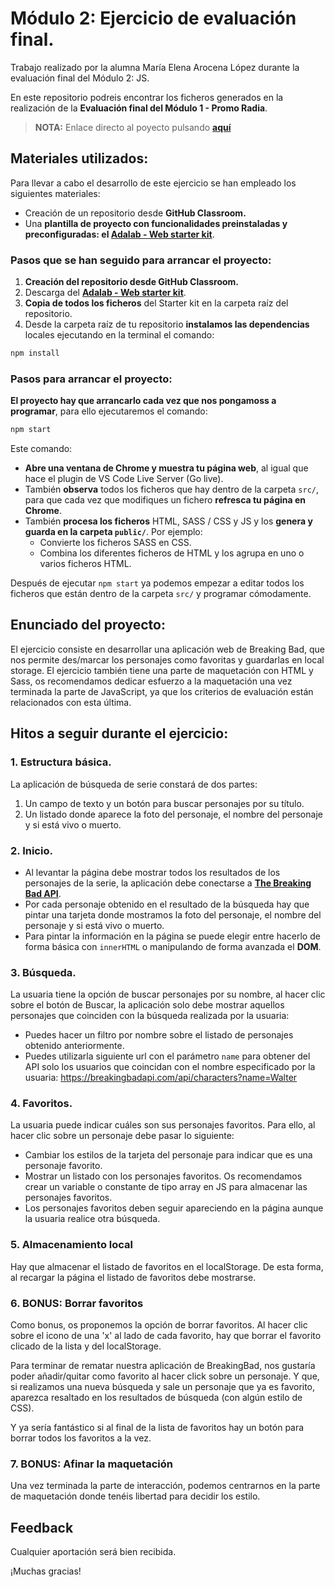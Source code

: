 # Módulo 2: Ejercicio de evaluación final.

Trabajo realizado por la alumna María Elena Arocena López durante la evaluación final del Módulo 2: JS. 

En este repositorio podreis encontrar los ficheros generados en la realización de la **Evaluación final del Módulo 1 - Promo Radia**. 

> **NOTA:** Enlace directo al poyecto pulsando **[aquí](https://beta.adalab.es/modulo-2-evaluacion-final-marocena26/)**
 

## Materiales utilizados: 

Para llevar a cabo el desarrollo de este ejercicio se han empleado los siguientes materiales:
- Creación de un repositorio desde **GitHub Classroom.**
- Una **plantilla de proyecto con funcionalidades preinstaladas y preconfiguradas: el [Adalab - Web starter kit](https://github.com/Adalab/Adalab-web-starter-kit)**.

### Pasos que se han seguido para arrancar el proyecto:

1. **Creación del repositorio desde GitHub Classroom.**
2. Descarga del **[Adalab - Web starter kit](https://github.com/Adalab/Adalab-web-starter-kit)**.
3. **Copia de todos los ficheros** del Starter kit en la carpeta raíz del repositorio.
4. Desde la carpeta raíz de tu repositorio **instalamos las dependencias** locales ejecutando en la terminal el comando:

```bash
npm install
```

### Pasos para arrancar el proyecto:

**El proyecto hay que arrancarlo cada vez que nos pongamoss a programar**, para ello ejecutaremos el comando:

```bash
npm start
```

Este comando:

- **Abre una ventana de Chrome y muestra tu página web**, al igual que hace el plugin de VS Code Live Server (Go live).
- También **observa** todos los ficheros que hay dentro de la carpeta `src/`, para que cada vez que modifiques un fichero **refresca tu página en Chrome**.
- También **procesa los ficheros** HTML, SASS / CSS y JS y los **genera y guarda en la carpeta `public/`**. Por ejemplo:
   - Convierte los ficheros SASS en CSS.
   - Combina los diferentes ficheros de HTML y los agrupa en uno o varios ficheros HTML.

Después de ejecutar `npm start` ya podemos empezar a editar todos los ficheros que están dentro de la carpeta `src/` y programar cómodamente.

## Enunciado del proyecto:

El ejercicio consiste en desarrollar una aplicación web de Breaking Bad, que nos permite des/marcar los personajes como favoritas y guardarlas en local storage.
El ejercicio también tiene una parte de maquetación con HTML y Sass, os recomendamos dedicar esfuerzo a la maquetación una vez terminada la parte de JavaScript, ya que los criterios de evaluación están relacionados con esta última.

## Hitos a seguir durante el ejercicio:
### 1. Estructura básica.
La aplicación de búsqueda de serie constará de dos partes:
1. Un campo de texto y un botón para buscar personajes por su título.
2. Un listado donde aparece la foto del personaje, el nombre del personaje y si está vivo o muerto.

### 2. Inicio.
- Al levantar la página debe mostrar todos los resultados de los personajes de la serie, la aplicación debe conectarse a **[The Breaking Bad API](https://breakingbadapi.com/)**. 
- Por cada personaje obtenido en el resultado de la búsqueda hay que pintar una tarjeta donde mostramos la foto del personaje, el nombre del personaje y si está vivo o muerto.
- Para pintar la información en la página se puede elegir entre hacerlo de forma básica con ```innerHTML``` o manipulando de forma avanzada el **DOM**.

### 3. Búsqueda.
La usuaria tiene la opción de buscar personajes por su nombre, al hacer clic sobre el botón de Buscar, la aplicación solo debe mostrar aquellos personajes que coinciden con la búsqueda realizada por la usuaria:
- Puedes hacer un filtro por nombre sobre el listado de personajes obtenido anteriormente.
- Puedes utilizarla siguiente url con el parámetro ```name``` para obtener del API solo los usuarios que coincidan con el nombre especificado por la usuaria: https://breakingbadapi.com/api/characters?name=Walter

### 4. Favoritos.
La usuaria puede indicar cuáles son sus personajes favoritos. Para ello, al hacer clic sobre un personaje debe pasar lo siguiente:
- Cambiar los estilos de la tarjeta del personaje para indicar que es una personaje favorito.
- Mostrar un listado con los personajes favoritos. Os recomendamos crear un variable o constante de tipo array en JS para almacenar las personajes favoritos.
- Los personajes favoritos deben seguir apareciendo en la página aunque la usuaria realice otra búsqueda.

### 5. Almacenamiento local
Hay que almacenar el listado de favoritos en el localStorage. De esta forma, al recargar la página el listado de favoritos debe mostrarse.

### 6. BONUS: Borrar favoritos
Como bonus, os proponemos la opción de borrar favoritos. Al hacer clic sobre el icono de una 'x' al lado de cada favorito, hay que borrar el favorito clicado de la lista y del localStorage.

Para terminar de rematar nuestra aplicación de BreakingBad, nos gustaría poder añadir/quitar como favorito al hacer click sobre un personaje. Y que, si realizamos una nueva búsqueda y sale un personaje que ya es favorito, aparezca resaltado en los resultados de búsqueda (con algún estilo de CSS).

Y ya sería fantástico si al final de la lista de favoritos hay un botón para borrar todos los favoritos a la vez.

### 7. BONUS: Afinar la maquetación
Una vez terminada la parte de interacción, podemos centrarnos en la parte de maquetación donde tenéis libertad para decidir los estilo.

## Feedback

Cualquier aportación será bien recibida. 

¡Muchas gracias! 
